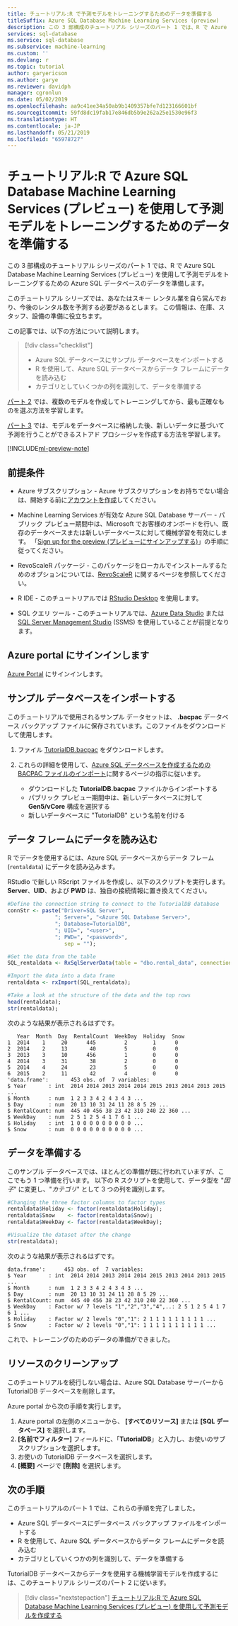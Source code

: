 ```yaml
---
title: チュートリアル:R で予測モデルをトレーニングするためのデータを準備する
titleSuffix: Azure SQL Database Machine Learning Services (preview)
description: この 3 部構成のチュートリアル シリーズのパート 1 では、R で Azure SQL Database Machine Learning Services (プレビュー) を使用して予測モデルをトレーニングするための Azure SQL データベースのデータを準備します。
services: sql-database
ms.service: sql-database
ms.subservice: machine-learning
ms.custom: ''
ms.devlang: r
ms.topic: tutorial
author: garyericson
ms.author: garye
ms.reviewer: davidph
manager: cgronlun
ms.date: 05/02/2019
ms.openlocfilehash: aa9c41ee34a50ab9b1409357bfe7d123166601bf
ms.sourcegitcommit: 59fd8dc19fab17e846db5b9e262a25e1530e96f3
ms.translationtype: HT
ms.contentlocale: ja-JP
ms.lasthandoff: 05/21/2019
ms.locfileid: "65978727"
---
```

# <a name="tutorial-prepare-data-to-train-a-predictive-model-in-r-with-azure-sql-database-machine-learning-services-preview"></a>チュートリアル:R で Azure SQL Database Machine Learning Services (プレビュー) を使用して予測モデルをトレーニングするためのデータを準備する

この 3 部構成のチュートリアル シリーズのパート 1 では、R で Azure SQL Database Machine Learning Services (プレビュー) を使用して予測モデルをトレーニングするための Azure SQL データベースのデータを準備します。

このチュートリアル シリーズでは、あなたはスキー レンタル業を自ら営んでおり、今後のレンタル数を予測する必要があるとします。 この情報は、在庫、スタッフ、設備の準備に役立ちます。

この記事では、以下の方法について説明します。

> [!div class="checklist"]
> * Azure SQL データベースにサンプル データベースをインポートする
> * R を使用して、Azure SQL データベースからデータ フレームにデータを読み込む
> * カテゴリとしていくつかの列を識別して、データを準備する

[パート 2](sql-database-tutorial-predictive-model-build-compare.md) では、複数のモデルを作成してトレーニングしてから、最も正確なものを選ぶ方法を学習します。

[パート 3](sql-database-tutorial-predictive-model-deploy.md) では、モデルをデータベースに格納した後、新しいデータに基づいて予測を行うことができるストアド プロシージャを作成する方法を学習します。

[!INCLUDE[ml-preview-note](../../includes/sql-database-ml-preview-note.md)]

## <a name="prerequisites"></a>前提条件

* Azure サブスクリプション - Azure サブスクリプションをお持ちでない場合は、開始する前に[アカウントを作成](https://azure.microsoft.com/free/)してください。

* Machine Learning Services が有効な Azure SQL Database サーバー - パブリック プレビュー期間中は、Microsoft でお客様のオンボードを行い、既存のデータベースまたは新しいデータベースに対して機械学習を有効にします。 「[Sign up for the preview (プレビューにサインアップする)](sql-database-machine-learning-services-overview.md#signup)」の手順に従ってください。

* RevoScaleR パッケージ - このパッケージをローカルでインストールするためのオプションについては、[RevoScaleR](https://docs.microsoft.com/sql/advanced-analytics/r/ref-r-revoscaler?view=sql-server-2017#versions-and-platforms) に関するページを参照してください。

* R IDE - このチュートリアルでは [RStudio Desktop](https://www.rstudio.com/products/rstudio/download/) を使用します。

* SQL クエリ ツール - このチュートリアルでは、[Azure Data Studio](https://docs.microsoft.com/sql/azure-data-studio/what-is) または [SQL Server Management Studio](https://docs.microsoft.com/sql/ssms/sql-server-management-studio-ssms) (SSMS) を使用していることが前提となります。

## <a name="sign-in-to-the-azure-portal"></a>Azure portal にサインインします

[Azure Portal](https://portal.azure.com/) にサインインします。

## <a name="import-the-sample-database"></a>サンプル データベースをインポートする

このチュートリアルで使用されるサンプル データセットは、 **.bacpac** データベース バックアップ ファイルに保存されています。このファイルをダウンロードして使用します。

1. ファイル [TutorialDB.bacpac](https://sqlchoice.blob.core.windows.net/sqlchoice/static/TutorialDB.bacpac) をダウンロードします。

1. これらの詳細を使用して、[Azure SQL データベースを作成するための BACPAC ファイルのインポート](https://docs.microsoft.com/azure/sql-database/sql-database-import)に関するページの指示に従います。

   * ダウンロードした **TutorialDB.bacpac** ファイルからインポートする
   * パブリック プレビュー期間中は、新しいデータベースに対して **Gen5/vCore** 構成を選択する
   * 新しいデータベースに "TutorialDB" という名前を付ける

## <a name="load-the-data-into-a-data-frame"></a>データ フレームにデータを読み込む

R でデータを使用するには、Azure SQL データベースからデータ フレーム (`rentaldata`) にデータを読み込みます。

RStudio で新しい RScript ファイルを作成し、以下のスクリプトを実行します。 **Server**、**UID**、および **PWD** は、独自の接続情報に置き換えてください。

```r
#Define the connection string to connect to the TutorialDB database
connStr <- paste("Driver=SQL Server",
               "; Server=", "<Azure SQL Database Server>",
               "; Database=TutorialDB",
               "; UID=", "<user>",
               "; PWD=", "<password>",
                  sep = "");

#Get the data from the table
SQL_rentaldata <- RxSqlServerData(table = "dbo.rental_data", connectionString = connStr, returnDataFrame = TRUE);

#Import the data into a data frame
rentaldata <- rxImport(SQL_rentaldata);

#Take a look at the structure of the data and the top rows
head(rentaldata);
str(rentaldata);
```

次のような結果が表示されるはずです。

```results
   Year  Month  Day  RentalCount  WeekDay  Holiday  Snow
1  2014    1     20      445         2        1      0
2  2014    2     13       40         5        0      0
3  2013    3     10      456         1        0      0
4  2014    3     31       38         2        0      0
5  2014    4     24       23         5        0      0
6  2015    2     11       42         4        0      0
'data.frame':       453 obs. of  7 variables:
$ Year       : int  2014 2014 2013 2014 2014 2015 2013 2014 2013 2015 ...
$ Month      : num  1 2 3 3 4 2 4 3 4 3 ...
$ Day        : num  20 13 10 31 24 11 28 8 5 29 ...
$ RentalCount: num  445 40 456 38 23 42 310 240 22 360 ...
$ WeekDay    : num  2 5 1 2 5 4 1 7 6 1 ...
$ Holiday    : int  1 0 0 0 0 0 0 0 0 0 ...
$ Snow       : num  0 0 0 0 0 0 0 0 0 0 ...
```

## <a name="prepare-the-data"></a>データを準備する

このサンプル データベースでは、ほとんどの準備が既に行われていますが、ここでもう 1 つ準備を行います。
以下の R スクリプトを使用して、データ型を "*因子*" に変更し、"*カテゴリ*" として 3 つの列を識別します。

```r
#Changing the three factor columns to factor types
rentaldata$Holiday <- factor(rentaldata$Holiday);
rentaldata$Snow    <- factor(rentaldata$Snow);
rentaldata$WeekDay <- factor(rentaldata$WeekDay);

#Visualize the dataset after the change
str(rentaldata);
```

次のような結果が表示されるはずです。

```results
data.frame':      453 obs. of  7 variables:
$ Year       : int  2014 2014 2013 2014 2014 2015 2013 2014 2013 2015 ...
$ Month      : num  1 2 3 3 4 2 4 3 4 3 ...
$ Day        : num  20 13 10 31 24 11 28 8 5 29 ...
$ RentalCount: num  445 40 456 38 23 42 310 240 22 360 ...
$ WeekDay    : Factor w/ 7 levels "1","2","3","4",..: 2 5 1 2 5 4 1 7 6 1 ...
$ Holiday    : Factor w/ 2 levels "0","1": 2 1 1 1 1 1 1 1 1 1 ...
$ Snow       : Factor w/ 2 levels "0","1": 1 1 1 1 1 1 1 1 1 1 ...
```

これで、トレーニングのためのデータの準備ができました。

## <a name="clean-up-resources"></a>リソースのクリーンアップ

このチュートリアルを続行しない場合は、Azure SQL Database サーバーから TutorialDB データベースを削除します。

Azure portal から次の手順を実行します。

1. Azure portal の左側のメニューから、 **[すべてのリソース]** または **[SQL データベース]** を選択します。
1. **[名前でフィルター]** フィールドに、「**TutorialDB**」と入力し、お使いのサブスクリプションを選択します。
1. お使いの TutorialDB データベースを選択します。
1. **[概要]** ページで **[削除]** を選択します。

## <a name="next-steps"></a>次の手順

このチュートリアルのパート 1 では、これらの手順を完了しました。

* Azure SQL データベースにデータベース バックアップ ファイルをインポートする
* R を使用して、Azure SQL データベースからデータ フレームにデータを読み込む
* カテゴリとしていくつかの列を識別して、データを準備する

TutorialDB データベースからデータを使用する機械学習モデルを作成するには、このチュートリアル シリーズのパート 2 に従います。

> [!div class="nextstepaction"]
> [チュートリアル:R で Azure SQL Database Machine Learning Services (プレビュー) を使用して予測モデルを作成する](sql-database-tutorial-predictive-model-build-compare.md)
